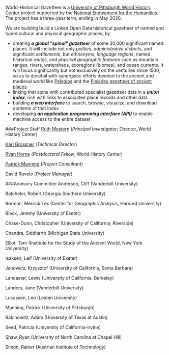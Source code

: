 World-Historical Gazetteer is a [University of Pittsburgh World History Center]("www.worldhistory.pitt.edu/") project supported by the [National Endowment for the Humanities]("http://www.neh.gov"). The project has a three-year term, ending in May 2020.

We are building build a Linked Open Data historical gazetteer of named and typed cultural and physical geographic places, by

* creating **_a global "spinal" gazetteer_** of some 30,000 significant named places. It will include not only _polities_, _administrative districts_, and significant _settlements_, but _ethnonyms_, _language regions_, named _historical routes_, and _physical geographic features_ such as mountain ranges, rivers, watersheds, ecoregions (biomes), and ocean currents. It will focus significantly but not exclusively on the centuries since 1500, so as to dovetail with synergistic efforts devoted to the ancient and medieval world like [Pelagios]("http://commons.pelagios.org") and the [Pleiades gazetteer of ancient places]("http://pleiades.stoa.org").
* linking that spine with contributed specialist gazetteer data in a **_union index_**, rich with links to associated place records and other data
* building **_a web interface_** to search, browse, visualize, and download contents of that index
* developing **_an application programming interface (API)_** to enable machine access to the entire dataset

###Project Staff
[Ruth Mostern]("http://www.history.pitt.edu/people/ruth-mostern") (_Principal Investigator_; Director, World History Center)

[Karl Grossner]("http://kgeographer.org") (_Technical Director_)

[Ryan Horne]("https://rmhorne.org/") (_Postdoctoral Fellow_, World History Center)

[Patrick Manning]("http://www.manning.pitt.edu/") (_Project Consultant_)

David Ruvolo (_Project Manager_)

###Advisory Committee
Anderson, Cliff (Vanderbilt University)

Batchelor, Robert (Georgia Southern University)

Berman, Merrick Lex (Center for Geographic Analysis, Harvard University)

Black, Jeremy (University of Exeter)

Chase-Dunn, Christopher (University of California, Riverside)

Chandra, Siddharth (Michigan State University)

Elliot, Tom (Institute for the Study of the Ancient World, New York University)

Isaksen, Leif (University of Exeter)

Janowicz, Krzysztof (University of California, Santa Barbara)

Lancaster, Lewis (University of California, Berkeley)

Landers, Jane (Vanderbilt University)

Lucassen, Leo (Leiden University)

Manning, Patrick (University of Pittsburgh)

Rabinowitz, Adam (University of Texas at Austin)

Seed, Patricia (University of California-Irvine)

Shaw, Ryan (University of North Carolina at Chapel Hill)

Simon, Rainer (Austrian Institute of Technology)